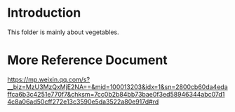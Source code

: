 # Introduction
This folder is mainly about vegetables.

# More Reference Document
https://mp.weixin.qq.com/s?__biz=MzU3MzQxMjE2NA==&mid=100013203&idx=1&sn=2800cb60da4edaffca6b3c4251e770f7&chksm=7cc0b2b84bb73bae0f3ed58946344abc07d14c8a06ad50cff272e13c3590e5da3522a80e917d#rd
